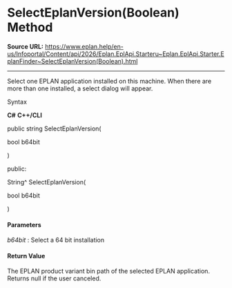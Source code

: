# SelectEplanVersion(Boolean) Method

**Source URL:** https://www.eplan.help/en-us/Infoportal/Content/api/2026/Eplan.EplApi.Starteru~Eplan.EplApi.Starter.EplanFinder~SelectEplanVersion(Boolean).html

---

Select one EPLAN application installed on this machine. When there are more than one installed, a select dialog will appear.

Syntax

**C#**
**C++/CLI**


public string SelectEplanVersion( 

   bool b64bit

)

public:

String^ SelectEplanVersion( 

   bool b64bit

)


#### Parameters

*b64bit*
:   Select a 64 bit installation

#### Return Value

The EPLAN product variant bin path of the selected EPLAN application. Returns null if the user canceled.
